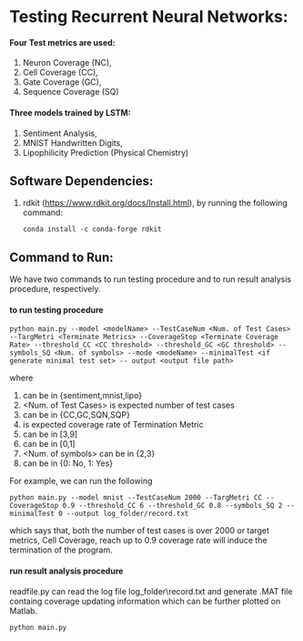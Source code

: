 # Testing Recurrent Neural Networks: 

#### Four Test metrics are used: 
1. Neuron Coverage (NC), 
2. Cell Coverage (CC), 
3. Gate Coverage (GC), 
4. Sequence Coverage (SQ)

#### Three models trained by LSTM: 
1. Sentiment Analysis, 
2. MNIST Handwritten Digits, 
3. Lipophilicity Prediction (Physical Chemistry)

## Software Dependencies: 

1. rdkit (https://www.rdkit.org/docs/Install.html), by running the following command: 

       conda install -c conda-forge rdkit
      
      

## Command to Run: 

We have two commands to run testing procedure and to run result analysis procedure, respectively. 

#### to run testing procedure

    python main.py --model <modelName> --TestCaseNum <Num. of Test Cases> --TargMetri <Terminate Metrics> --CoverageStop <Terminate Coverage Rate> --threshold_CC <CC threshold> --threshold_GC <GC threshold> --symbols_SQ <Num. of symbols> --mode <modeName> --minimalTest <if generate minimal test set> -- output <output file path>

where 
1. <modelName> can be in {sentiment,mnist,lipo}
2. <Num. of Test Cases> is expected number of test cases
3. <Termination Metrics> can be in {CC,GC,SQN,SQP}
4. <Termination Coverage Rate> is expected coverage rate of Termination Metric
5. <CC threshold> can be in [3,9]  
6. <MC threshold> can be in [0,1]
7. <Num. of symbols> can be in {2,3}
8. <Generate minimal test set> can be in {0: No, 1: Yes}

For example, we can run the following 

    python main.py --model mnist --TestCaseNum 2000 --TargMetri CC --CoverageStop 0.9 --threshold_CC 6 --threshold_GC 0.8 --symbols_SQ 2 --minimalTest 0 --output log_folder/record.txt

which says that, both the number of test cases is over 2000 or target metrics, Cell Coverage, reach up to 0.9 coverage rate will induce the termination of the program.

#### run result analysis procedure
readfile.py can read the log file log_folder\record.txt and generate .MAT file containg coverage updating information which can be further plotted on Matlab.

    python main.py
